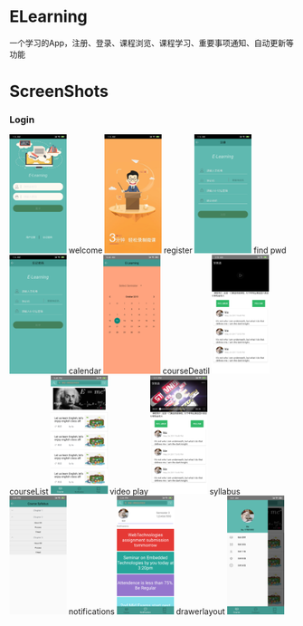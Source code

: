 # ELearning
一个学习的App，注册、登录、课程浏览、课程学习、重要事项通知、自动更新等功能


# ScreenShots
### Login ###
<img src="screenshots/login.png" width="20%" />
welcome
<img src="screenshots/splash.png" width="20%" />
register
<img src="screenshots/register.png" width="20%" />
find pwd
<img src="screenshots/forgetPwd.png" width="20%" />
calendar
<img src="screenshots/calendar.png" width="20%" />
courseDeatil
<img src="screenshots/courseDetail.png" width="20%" />
courseList
<img src="screenshots/courseList.png" width="20%" />
video play
<img src="screenshots/playvideo.png" width="20%" />
syllabus
<img src="screenshots/courseSyllabus.png" width="20%" />
notifications
<img src="screenshots/notifications.png" width="20%" />
drawerlayout
<img src="screenshots/drawerlayout.png" width="20%" />
